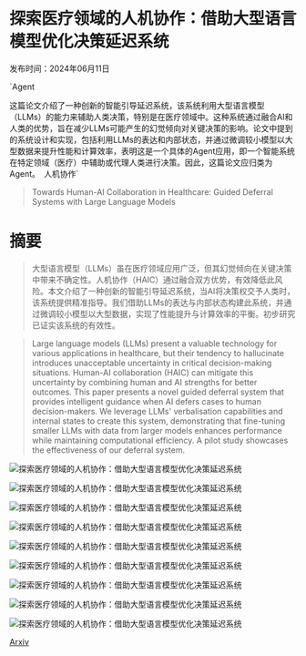 # 探索医疗领域的人机协作：借助大型语言模型优化决策延迟系统

发布时间：2024年06月11日

`Agent

这篇论文介绍了一种创新的智能引导延迟系统，该系统利用大型语言模型（LLMs）的能力来辅助人类决策，特别是在医疗领域中。这种系统通过融合AI和人类的优势，旨在减少LLMs可能产生的幻觉倾向对关键决策的影响。论文中提到的系统设计和实现，包括利用LLMs的表达和内部状态，并通过微调较小模型以大型数据来提升性能和计算效率，表明这是一个具体的Agent应用，即一个智能系统在特定领域（医疗）中辅助或代理人类进行决策。因此，这篇论文应归类为Agent。` `人机协作`

> Towards Human-AI Collaboration in Healthcare: Guided Deferral Systems with Large Language Models

# 摘要

> 大型语言模型（LLMs）虽在医疗领域应用广泛，但其幻觉倾向在关键决策中带来不确定性。人机协作（HAIC）通过融合双方优势，有效降低此风险。本文介绍了一种创新的智能引导延迟系统，当AI将决策权交予人类时，该系统提供精准指导。我们借助LLMs的表达与内部状态构建此系统，并通过微调较小模型以大型数据，实现了性能提升与计算效率的平衡。初步研究已证实该系统的有效性。

> Large language models (LLMs) present a valuable technology for various applications in healthcare, but their tendency to hallucinate introduces unacceptable uncertainty in critical decision-making situations. Human-AI collaboration (HAIC) can mitigate this uncertainty by combining human and AI strengths for better outcomes. This paper presents a novel guided deferral system that provides intelligent guidance when AI defers cases to human decision-makers. We leverage LLMs' verbalisation capabilities and internal states to create this system, demonstrating that fine-tuning smaller LLMs with data from larger models enhances performance while maintaining computational efficiency. A pilot study showcases the effectiveness of our deferral system.

![探索医疗领域的人机协作：借助大型语言模型优化决策延迟系统](../../../paper_images/2406.07212/image.png)

![探索医疗领域的人机协作：借助大型语言模型优化决策延迟系统](../../../paper_images/2406.07212/boxplots.png)

![探索医疗领域的人机协作：借助大型语言模型优化决策延迟系统](../../../paper_images/2406.07212/pilot_study_page1.png)

![探索医疗领域的人机协作：借助大型语言模型优化决策延迟系统](../../../paper_images/2406.07212/pilot_study_page2.png)

![探索医疗领域的人机协作：借助大型语言模型优化决策延迟系统](../../../paper_images/2406.07212/pilot_study_page3.png)

![探索医疗领域的人机协作：借助大型语言模型优化决策延迟系统](../../../paper_images/2406.07212/pilot_study_page4.png)

![探索医疗领域的人机协作：借助大型语言模型优化决策延迟系统](../../../paper_images/2406.07212/pilot_study_page5.png)

![探索医疗领域的人机协作：借助大型语言模型优化决策延迟系统](../../../paper_images/2406.07212/pilot_study_page6.png)

![探索医疗领域的人机协作：借助大型语言模型优化决策延迟系统](../../../paper_images/2406.07212/pilot_study_page11.png)

[Arxiv](https://arxiv.org/abs/2406.07212)